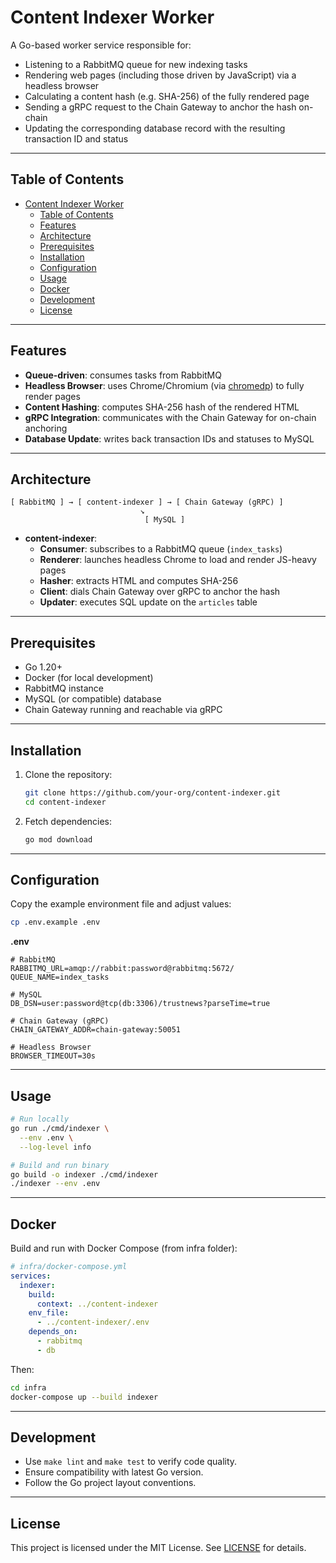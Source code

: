 # Content Indexer Worker

A Go-based worker service responsible for:

- Listening to a RabbitMQ queue for new indexing tasks
- Rendering web pages (including those driven by JavaScript) via a headless browser
- Calculating a content hash (e.g. SHA-256) of the fully rendered page
- Sending a gRPC request to the Chain Gateway to anchor the hash on-chain
- Updating the corresponding database record with the resulting transaction ID and status

---

## Table of Contents

- [Content Indexer Worker](#content-indexer-worker)
  - [Table of Contents](#table-of-contents)
  - [Features](#features)
  - [Architecture](#architecture)
  - [Prerequisites](#prerequisites)
  - [Installation](#installation)
  - [Configuration](#configuration)
  - [Usage](#usage)
  - [Docker](#docker)
  - [Development](#development)
  - [License](#license)

---

## Features

- **Queue-driven**: consumes tasks from RabbitMQ
- **Headless Browser**: uses Chrome/Chromium (via [chromedp](https://github.com/chromedp/chromedp)) to fully render pages
- **Content Hashing**: computes SHA-256 hash of the rendered HTML
- **gRPC Integration**: communicates with the Chain Gateway for on-chain anchoring
- **Database Update**: writes back transaction IDs and statuses to MySQL

---

## Architecture

```plaintext
[ RabbitMQ ] → [ content-indexer ] → [ Chain Gateway (gRPC) ]
                             ↘
                              [ MySQL ]
```

- **content-indexer**:
  - **Consumer**: subscribes to a RabbitMQ queue (`index_tasks`)
  - **Renderer**: launches headless Chrome to load and render JS-heavy pages
  - **Hasher**: extracts HTML and computes SHA-256
  - **Client**: dials Chain Gateway over gRPC to anchor the hash
  - **Updater**: executes SQL update on the `articles` table

---

## Prerequisites

- Go 1.20+
- Docker (for local development)
- RabbitMQ instance
- MySQL (or compatible) database
- Chain Gateway running and reachable via gRPC

---

## Installation

1. Clone the repository:
   ```bash
   git clone https://github.com/your-org/content-indexer.git
   cd content-indexer
   ```
2. Fetch dependencies:
   ```bash
   go mod download
   ```

---

## Configuration

Copy the example environment file and adjust values:

```bash
cp .env.example .env
```

**.env**

```dotenv
# RabbitMQ
RABBITMQ_URL=amqp://rabbit:password@rabbitmq:5672/
QUEUE_NAME=index_tasks

# MySQL
DB_DSN=user:password@tcp(db:3306)/trustnews?parseTime=true

# Chain Gateway (gRPC)
CHAIN_GATEWAY_ADDR=chain-gateway:50051

# Headless Browser
BROWSER_TIMEOUT=30s
```

---

## Usage

```bash
# Run locally
go run ./cmd/indexer \
  --env .env \
  --log-level info

# Build and run binary
go build -o indexer ./cmd/indexer
./indexer --env .env
```

---

## Docker

Build and run with Docker Compose (from infra folder):

```yaml
# infra/docker-compose.yml
services:
  indexer:
    build:
      context: ../content-indexer
    env_file:
      - ../content-indexer/.env
    depends_on:
      - rabbitmq
      - db
```

Then:
```bash
cd infra
docker-compose up --build indexer
```

---

## Development

- Use `make lint` and `make test` to verify code quality.
- Ensure compatibility with latest Go version.
- Follow the Go project layout conventions.

---

## License

This project is licensed under the MIT License. See [LICENSE](LICENSE) for details.

